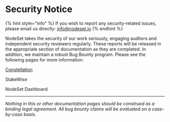 # Security Notice

{% hint style="info" %}
If you wish to report any security-related issues, please email us directly: info@nodeset.io
{% endhint %}

NodeSet takes the security of our work seriously, engaging auditors and independent security reviewers regularly. These reports will be released in the appropriate section of documentation as they are completed. In addition, we maintain a robust Bug Bounty program. Please see the following pages for more information:

[Constellation](../constellation/security-information.md)

StakeWise

NodeSet Dashboard

***

_Nothing in this or other documentation pages should be construed as a binding legal agreement. All bug bounty claims will be evaluated on a case-by-case basis._
